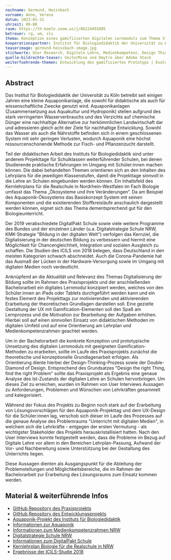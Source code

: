 ```yaml
---
nachname: Germund, Heissbach
vorname: Anne, Verena
datum: 2023-01-31
uhrzeit: 09-00
raum: https://th-koeln.zoom.us/j/86224491085
betreuer: rg, um, sls
thema: Konzeption eines gamifizierten digitalen Lernmoduls zum Thema Stoffkreisläufe in Ökosystemen am Beispiel von Aquaponik
kooperationspartner: Institut für Biologiedidaktik der Universität zu Köln, TH Köln
teaserimage: germund-heissbach-image.jpg
stichworte: User Research, Digitale Lehre, Medienkompetenz, Design Thinking, UX, MCI, Gamification, Aquaponik
quelle-bildrechte-teaser: VectorMine und Dmytro über Adobe Stock
weiterfuehrende-themen: Entwicklung des gamifiziertes Prototyps | Evaluation des Prototyps | Entwicklung eines Differenzierungskonzepts | Entwicklung von Designprinzipien für digitale Lernmodule | Vergleich von expliziter und impliziter Gamification | Integration von Gamification in den Design Thinking Prozess
---
```


## Abstract

Das Institut für Biologiedidaktik der Universität zu Köln betreibt seit einigen Jahren eine kleine Aquaponikanlage, die sowohl für didaktische als auch für wissenschaftliche Zwecke genutzt wird. Aquaponikanlagen (Zusammensetzung aus Aquakultur und Hydroponik) stellen aufgrund des stark verringerten Wasserverbrauchs und des Verzichts auf chemische Dünger eine nachhaltige Alternative zur herkömmlichen Landwirtschaft dar und adressieren gleich acht der Ziele für nachhaltige Entwicklung. Sowohl das Wasser als auch die Nährstoffe befinden sich in einem geschlossenen System mit sehr geringen Verlusten, wodurch Aquaponik eine höchst ressourcenschonende Methode zur Fisch- und Pflanzenzucht darstellt. 

Teil der didaktischen Arbeit des Instituts für Biologiedidaktik sind unter anderem Projekttage für Schulklassen weiterführender Schulen, bei denen Studierende praktische Erfahrungen im Umgang mit Schüler:innen machen können. Die dabei behandelten Themen orientieren sich an den Inhalten des Lehrplans für die jeweiligen Klassenstufen, damit die Projekttage sinnvoll in die Lehre an Schulen eingebunden werden können. Ein Inhaltsfeld des Kernlehrplans für die Realschule in Nordrhein-Westfalen im Fach Biologie umfasst das Thema „Ökosysteme und ihre Veränderungen“. 
Da am Beispiel des Aquaponik-Ökosystems das Basiskonzept System mit seinen Komponenten und die existierenden Stoffkreisläufe anschaulich dargestellt werden können, eignet sich das Thema dementsprechend gut für den Biologieunterricht.

Der 2019 verabschiedete DigitalPakt Schule sowie viele weitere Programme des Bundes und der einzelnen Länder (u.a. Digitalstrategie Schule NRW, KMK-Strategie "Bildung in der digitalen Welt") verfolgen das Kernziel, die Digitalisierung in der deutschen Bildung zu verbessern und hiermit eine Möglichkeit für Chancengleichheit, Integration und sozialen Ausgleich zu schaffen. Die Studien des ICILS von 2018 belegen, dass Deutschland in den meisten Kategorien schwach abschneidet. Auch die Corona-Pandemie hat das Ausmaß der Lücken in der Hardware-Versorgung sowie im Umgang mit digitalen Medien noch verdeutlicht.

Anknüpfend an die Aktualität und Relevanz des Themas Digitalisierung der Bildung sollte im Rahmen des Praxisprojekts und der anschließenden Bachelorarbeit ein digitales Lernmodul konzipiert werden, welches von den Schüler:innen an iPads oder Tablets durchgeführt werden kann und ein festes Element des Projekttags zur motivierenden und aktivierenden Erarbeitung der theoretischen Grundlagen darstellen soll. Eine gezielte Gestaltung der UX mit Gamification-Elementen soll den Spaß am Lernprozess und die Motivation zur Bearbeitung der Aufgaben erhöhen. Hierbei soll auf einen sinnvollen Einsatz von didaktischen Methoden im digitalen Umfeld und auf eine Orientierung am Lehrplan und Medienkompetenzrahmen geachtet werden.

Um in der Bachelorarbeit die konkrete Konzeption und prototypische Umsetzung des digitalen Lernmoduls mit geeigneten Gamification-Methoden zu erarbeiten, sollte im Laufe des Praxisprojekts zunächst die theoretische und konzeptionelle Grundlagenarbeit erfolgen. Als Orientierung diente hierbei der Design-Thinking-Prozess sowie der Double-Diamond of Design. Entsprechend des Grundsatzes "Design the right Thing, find the right Problem" sollte das Praxisprojekt als Ergebnis eine genaue Analyse des Ist-Zustands der digitalen Lehre an Schulen hervorbringen. Um dieses Ziel zu erreichen, wurden im Rahmen von User Interviews Aussagen zu Anforderungen, Problemen und Wünschen von Lehrkräften gesammelt und kategorisiert.

Während der Fokus des Projekts zu Beginn noch stark auf der Erarbeitung von Lösungsvorschlägen für den Aquaponik-Projekttag und dem UX-Design für die Schüler:innen lag, verschob sich dieser im Laufe des Prozesses auf die genaue Analyse des Problemraums "Unterricht mit digitalen Medien", in welchem sich die Lehrkräfte - entgegen der ersten Vermutung - als wichtigster Stakeholder des Projekts herauskristallisiert hatten. Nach den User Interviews konnte festgestellt werden, dass die Probleme im Bezug auf Digitale Lehre vor allem in den Bereichen Lehrplan-Passung, Aufwand der Vor- und Nachbereitung sowie Unterstützung bei der Gestaltung des Unterrichts liegen. 

Diese Aussagen dienten als Ausgangspunkt für die Ableitung der Problemstellungen und Möglichkeitsbereiche, die im Rahmen der Bachelorarbeit zur Erarbeitung des Lösungsraums zum Einsatz kommen werden.


## Material & weiterführende Infos

- [GitHub Repository des Praxisprojekts](https://github.com/verenaheissbach/PPWS2223GermundHeissbach)
- [GitHub Repository des Entwicklungsprojekts](https://github.com/verenaheissbach/EPWS2122GermundHeissbach)
- [Aquaponik-Projekt des Instituts für Biologiedidaktik](https://biologiedidaktik.uni-koeln.de/lehrprojekte/aktuelle-lehrprojekte/aquaponik)
- [Informationen zur Aquaponik](https://www.aquaponik-manufaktur.de/ueber-aquaponik/)
- [Informationen zum Medienkompetenzrahmen NRW](https://medienkompetenzrahmen.nrw/medienkompetenzrahmen-nrw/)
- [Digitalstrategie Schule NRW](https://broschüren.nrw/fileadmin/digitalstrategie-schule-nrw/pdf/digitalstrategie_schule_nrw__web.pdf)
- [Informationen zum DigitalPakt Schule](https://www.digitalpaktschule.de/de/fortschrittsbericht-zum-digitalpakt-schule-2019-2022-1836.html)
- [Kernlehrplan Biologie für die Realschule in NRW](https://www.schulentwicklung.nrw.de/lehrplaene/lehrplannavigator-s-i/realschule/biologie/biologie-klp/kernlehrplan-biologie-inhalt-.html)
- [Ergebnisse der ICILS-Studie 2018](https://www.bildungsserver.de/nachricht.html?nachricht_id=882 )
